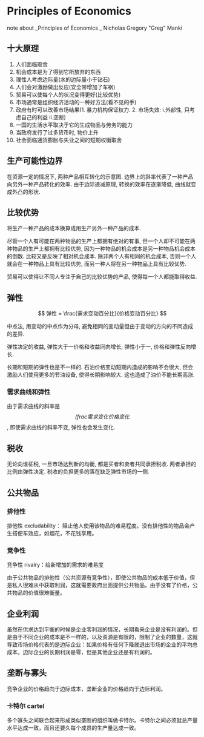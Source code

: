 # Principles of Economics

note about _Principles of Economics _ Nicholas Gregory "Greg" Manki

## 十大原理
1. 人们面临取舍
2. 机会成本是为了得到它所放弃的东西
3. 理性人考虑边际量(水的边际量小于钻石)
4. 人们会对激励做出反应(安全带增加了车祸)
5. 贸易可以使每个人的状况变得更好(比较优势)
6. 市场通常是组织经济活动的一种好方法(看不见的手)
7. 政府有时可以改善市场结果(1. 暴力机构保证权力. 2. 市场失效: i.外部性, 只考虑自己的利益 ii.垄断)
8. 一国的生活水平取决于它的生成物品与劳务的能力
9. 当政府发行了过多货币时, 物价上升
10. 社会面临通货膨胀与失业之间的短期权衡取舍

## 生产可能性边界
在资源一定的情况下, 两种产品相互转化的示意图.
边界上的斜率代表了一种产品向另外一种产品转化的效率. 由于边际递减原理, 转换的效率在逐渐降低, 曲线就变成外凸的形状.

## 比较优势
将生产一种产品的成本换算成用生产另外一种产品的成本.

尽管一个人有可能在两种物品的生产上都拥有绝对的有事, 但一个人却不可能在两种物品的生产上都拥有比较优势, 因为一种物品的机会成本是另一种物品机会成本的倒数. 比较又是反映了相对机会成本. 除非两个人有相同的机会成本, 否则一个人就会在一种物品上具有比较优势, 而另一种人将在另一种物品上具有比较优势.

贸易可以使得让不同人专注于自己的比较优势的产品, 使得每一个人都能取得收益.

## 弹性
$$ 弹性 = \frac{需求变动百分比}{价格变动百分比} $$

中点法, 用变动的中点作为分母, 避免相同的变动量但由于变动的方向的不同造成的差异.

弹性决定的收益, 弹性大于一价格和收益同向增长; 弹性小于一, 价格和弹性反向增长.

长期和短期的弹性也是不一样的. 石油价格变动短期内造成的影响不会很大, 但会激励人们使用更多的节油设备, 使得长期影响较大. 这也造成了油价不能长期高涨.

### 需求曲线和弹性
由于需求曲线的斜率是$$/frac{需求变化}{价格变化}$$, 即使需求曲线的斜率不变, 弹性也会发生变化.

## 税收
无论向谁征税, 一旦市场达到新的均衡, 都是买者和卖者共同承担税收. 两者承担的比例由弹性决定. 税收的负担更多的落在缺乏弹性市场的一侧.

## 公共物品
### 排他性
排他性 excludability： 阻止他人使用该物品的难易程度。没有排他性的物品会产生搭便车效应，如烟花，不花钱享用。
### 竞争性
竞争性 rivalry：给新增加的需求的难易度

由于公共物品的排他性（公共资源有竞争性），即使公共物品的成本低于价值，但是私人很难从中获取利润，这就需要政府出面提供公共物品。由于没有了价格，公共物品的价值很难衡量。

## 企业利润
虽然在供求达到平衡的时候是企业零利润的情况，长期看来企业是没有利润的。但是由于不同企业的成本是不一样的，以及资源是有限的，限制了企业的数量，这就导致市场价格代表的是边际企业：如果价格有任何下降就退出市场的企业的平均总成本。边际企业的长期利润是零，但是其他企业还是有利润的。

## 垄断与寡头
竞争企业的价格趋向于边际成本，垄断企业的价格趋向于边际利润。

### 卡特尔 cartel
多个寡头之间联合起来形成类似垄断的组织叫做卡特尔。卡特尔之间必须就总产量水平达成一致，而且还要久每个成员的生产量达成一致。
